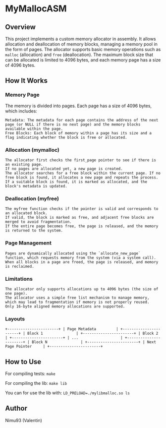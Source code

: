 # MyMallocASM

## Overview
This project implements a custom memory allocator in assembly. It allows allocation and deallocation of memory blocks, managing a memory pool in the form of pages. The allocator supports basic memory operations such as `malloc` (allocation) and `free` (deallocation). The maximum block size that can be allocated is limited to 4096 bytes, and each memory page has a size of 4096 bytes.

## How It Works

### Memory Page
The memory is divided into pages. Each page has a size of 4096 bytes, which includes:

    Metadata: The metadata for each page contains the address of the next page (or NULL if there is no next page) and the memory blocks available within the page.
    Free Blocks: Each block of memory within a page has its size and a flag indicating whether the block is free or allocated.

### Allocation (mymalloc)

    The allocator first checks the first_page pointer to see if there is an existing page.
    If no pages are allocated yet, a new page is created.
    The allocator searches for a free block within the current page. If no free block is found, it allocates a new page and repeats the process.
    If a suitable block is found, it is marked as allocated, and the block's metadata is updated.

### Deallocation (myfree)

    The myfree function checks if the pointer is valid and corresponds to an allocated block.
    If valid, the block is marked as free, and adjacent free blocks are merged to avoid fragmentation.
    If the entire page becomes free, the page is released, and the memory is returned to the system.

### Page Management

    Pages are dynamically allocated using the `allocate_new_page` function, which requests memory from the system (via a system call).
    When all blocks in a page are freed, the page is released, and memory is reclaimed.

### Limitations

    The allocator only supports allocations up to 4096 bytes (the size of one page).
    The allocator uses a simple free list mechanism to manage memory, which may lead to fragmentation if memory is not properly reused.
    Only 16-byte aligned memory allocations are supported.

### Layouts
`
+-----------------------+
| Page Metadata         |
+-----------------------+
| Block 1               |
+-----------------------+
| Block 2               |
+-----------------------+
| ...                   |
+-----------------------+
| Block N               |
+-----------------------+
| Next Page Pointer     |
+-----------------------+ `

## How to Use

For compiling tests:
`make`

For compiling the lib:
`make lib`

You can for use the lib with:
`LD_PRELOAD=./mylibmalloc.so ls`

## Author

Nimu93 (Valentin)